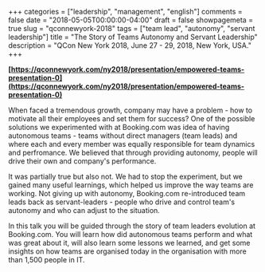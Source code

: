 +++
categories = ["leadership", "management", "english"]
comments = false
date = "2018-05-05T00:00:00-04:00"
draft = false
showpagemeta = true
slug = "qconnewyork-2018"
tags = ["team lead", "autonomy", "servant leadership"]
title = "The Story of Teams Autonomy and Servant Leadership"
description = "QCon New York 2018, June 27 - 29, 2018, New York, USA."
+++

**[https://qconnewyork.com/ny2018/presentation/empowered-teams-presentation-0](https://qconnewyork.com/ny2018/presentation/empowered-teams-presentation-0)**

When faced a tremendous growth, company may have a problem - how to motivate all their employees and set them for success? One of the possible solutions we experimented with at Booking.com was idea of having autonomous teams - teams without direct managers (team leads) and where each and every member was equally responsible for team dynamics and perfromance. We believed that through providing autonomy, people will drive their own and company's performance.

It was partially true but also not. We had to stop the experiment, but we gained many useful learnings, which helped us improve the way teams are working. Not giving up with autonomy, Booking.com re-introduced team leads back as servant-leaders - people who drive and control team's autonomy and who can adjust to the situation.

In this talk you will be guided through the story of team leaders evolution at Booking.com. You will learn how did autonomous teams perform and what was great about it, will also learn some lessons we learned, and get some insights on how teams are organised today in the organisation with more than 1,500 people in IT.

